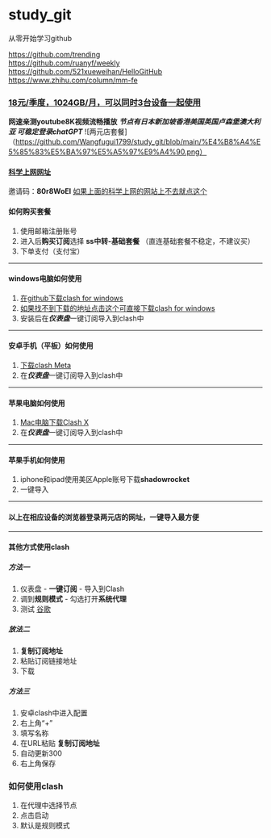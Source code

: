 # study_git
从零开始学习github  

https://github.com/trending  
https://github.com/ruanyf/weekly  
https://github.com/521xueweihan/HelloGitHub  
https://www.zhihu.com/column/mm-fe  


### [18元/季度，1024GB/月，可以同时3台设备一起使用](https://xn--5hqx9equq.com/#/register?code=80r8WoEl) 
**网速亲测youtube8K视频流畅播放** 
***节点有日本新加坡香港美国英国卢森堡澳大利亚 可稳定登录chatGPT***
![两元店套餐]（https://github.com/Wangfugui1799/study_git/blob/main/%E4%B8%A4%E5%85%83%E5%BA%97%E5%A5%97%E9%A4%90.png）
#### [科学上网网址](https://xn--5hqx9equq.com/#/register?code=80r8WoEl)  
邀请码：**80r8WoEl** 
[如果上面的科学上网的网站上不去就点这个](https://两元店.online/#/login) 
#### 如何购买套餐
1. 使用邮箱注册账号
2. 进入后**购买订阅**选择 **ss中转-基础套餐** （直连基础套餐不稳定，不建议买）
3. 下单支付（支付宝）
---
#### windows电脑如何使用
1. [在github下载clash for windows](https://github.com/Z-Siqi/Clash-for-Windows_Chinese)
2. [如果找不到下载的地址点击这个可直接下载clash for windows](https://github.com/Z-Siqi/Clash-for-Windows_Chinese/releases/download/CFW-V0.20.39_OPT-1/Clash.for.Windows.Setup.0.20.39_Opt-1.exe)
3. 安装后在***仪表盘***一键订阅导入到clash中

---
#### 安卓手机（平板）如何使用
1. [下载clash Meta](https://github.com/MetaCubeX/ClashMetaForAndroid/releases/download/v2.10.1/cmfa-2.10.1-meta-universal-release.apk)
2. 在***仪表盘***一键订阅导入到clash中
---
#### 苹果电脑如何使用
1. [Mac电脑下载Clash X](https://github.com/netboy1024/ClashX/releases/download/v1.118.0/ClashX.dmg)
2. 在***仪表盘***一键订阅导入到clash中
---
#### 苹果手机如何使用
1. iphone和ipad使用美区Apple账号下载**shadowrocket**
2. 一键导入
---
#### 以上在相应设备的浏览器登录两元店的网址，一键导入最方便
---
#### 其他方式使用clash
##### 方法一
1. 仪表盘 - **一键订阅** - 导入到Clash
2. 调到**规则模式** - 勾选打开**系统代理**
3. 测试 [谷歌](https://www.google.com.hk/)
##### 放法二
1. **复制订阅地址**
2. 粘贴订阅链接地址
3. 下载
##### 方法三
1. 安卓clash中进入配置
2. 右上角“+”
3. 填写名称
4. 在URL粘贴 **复制订阅地址** 
4. 自动更新300 
5. 右上角保存

### 如何使用clash
1. 在代理中选择节点
2. 点击启动
3. 默认是规则模式


